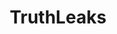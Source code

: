 ---
title: TruthLeaks
crosslinks:
- autotldr
- youtubefactsbot
- conspiracy
- WayOfTheBern
- CoincidenceTheorist
- youtubot
- WikiLeaks
- The_Donald
- u_imguralbumbot
- C_S_T
- DNCLawsuit
- DigitalCartel
- HillaryForPrison
- AskReddit
- all
- funny
- DNCleaks
- politicians
- futuristparty
- rising
---